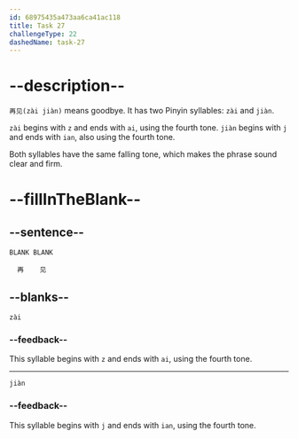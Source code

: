 ```yaml
---
id: 68975435a473aa6ca41ac118
title: Task 27
challengeType: 22
dashedName: task-27
---
```


<!-- (Audio) B：再见 -->

# --description--

`再见(zài jiàn)` means goodbye. It has two Pinyin syllables: `zài` and `jiàn`.

`zài` begins with `z` and ends with `ai`, using the fourth tone. `jiàn` begins with `j` and ends with `ian`, also using the fourth tone.

Both syllables have the same falling tone, which makes the phrase sound clear and firm.

# --fillInTheBlank--

## --sentence--

`BLANK BLANK`  

`  再    见`

## --blanks--

`zài`

### --feedback--

This syllable begins with `z` and ends with `ai`, using the fourth tone.

---

`jiàn`

### --feedback--

This syllable begins with `j` and ends with `ian`, using the fourth tone.
